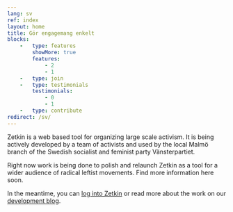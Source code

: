 ```yaml
---
lang: sv
ref: index
layout: home
title: Gör engagemang enkelt
blocks:
    -   type: features
        showMore: true
        features:
            - 2
            - 1
    -   type: join
    -   type: testimonials
        testimonials:
            - 0
            - 1
    -   type: contribute
redirect: /sv/
---
```


Zetkin is a web based tool for organizing large scale activism. It is being
actively developed by a team of activists and used by the local Malmö branch
of the Swedish socialist and feminist party Vänsterpartiet.

Right now work is being done to polish and relaunch Zetkin as a tool for a
wider audience of radical leftist movements. Find more information here soon.

In the meantime, you can [log into Zetkin](http://zetk.in) or read more about
the work on our [development blog](http://blog.zetkin.org).

